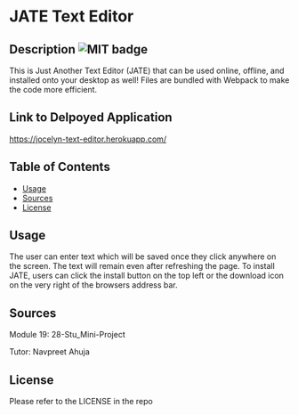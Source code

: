 # JATE Text Editor

## Description ![MIT badge](https://img.shields.io/badge/License-MIT-brightgreen)

This is Just Another Text Editor (JATE) that can be used online, offline, and installed onto your desktop as well! Files are bundled with Webpack to make the code more efficient.

## Link to Delpoyed Application

https://jocelyn-text-editor.herokuapp.com/


## Table of Contents

- [Usage](#usage)
- [Sources](#sources)
- [License](#license)


## Usage

The user can enter text which will be saved once they click anywhere on the screen. The text will remain even after refreshing the page. To install JATE, users can click the install button on the top left or the download icon on the very right of the browsers address bar.

## Sources

Module 19: 28-Stu_Mini-Project

Tutor: Navpreet Ahuja

## License

Please refer to the LICENSE in the repo

